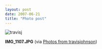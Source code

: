 ```yaml
---
layout: post
date: 2007-06-21
title: "Photo post"
---
```

![travisj](/images/c562089310724c083f9e64dd92406373b1b32b50ad43f2c3ea515e80bb64ba3b.jpg)

<b>IMG_1107.JPG</b> (via <a href="http://www.flickr.com/photos/travisjohnson/578677528/">Photos from travisjohnson</a>)